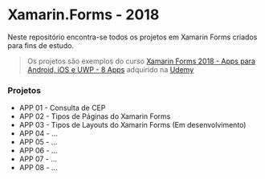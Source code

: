 # Xamarin.Forms - 2018

Neste repositório encontra-se todos os projetos em Xamarin Forms criados para fins de estudo.
> Os projetos são exemplos do curso [Xamarin Forms 2018 - Apps para Android, iOS e UWP - 8 Apps](https://www.udemy.com/xamarin-forms-2018-apps-para-android-ios-e-uwp-8-apps/) adquirido na [Udemy](https://www.udemy.com/)


### Projetos
- APP 01 - Consulta de CEP
- APP 02 - Tipos de Páginas do Xamarin Forms
- APP 03 - Tipos de Layouts do Xamarin Forms (Em desenvolvimento)
- APP 04 - ...
- APP 05 - ...
- APP 06 - ...
- APP 07 - ...
- APP 08 - ...
